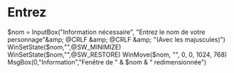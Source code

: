 # Entrez
$nom = InputBox("Information nécessaire", "Entrez le nom de votre personnage"&amp; @CRLF &amp; @CRLF &amp; "(Avec les majuscules)")                      WinSetState($nom,"",@SW_MINIMIZE)                      WinSetState($nom,"",@SW_RESTORE)                      WinMove($nom, "", 0, 0, 1024, 768)                      MsgBox(0,"Information","Fenêtre de " &amp; $nom &amp; " redimensionnée")
